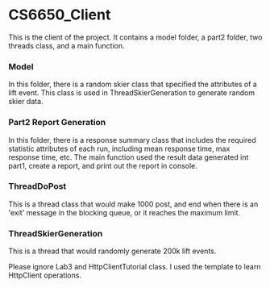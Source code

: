 # CS6650_Client

This is the client of the project. It contains a model folder, a part2
folder, two threads class, and a main function.

### Model
In this folder, there is a random skier class that specified the
attributes of a lift event. This class is used in ThreadSkierGeneration
to generate random skier data.

### Part2 Report Generation
In this folder, there is a response summary class that includes the 
required statistic attributes of each run, including mean response time,
max response time, etc. The main function used the result data generated
int part1, create a report, and print out the report in console.

### ThreadDoPost
This is a thread class that would make 1000 post, and end when there is an
'exit' message in the blocking queue, or it reaches the maximum limit.

### ThreadSkierGeneration
This is a thread that would randomly generate 200k lift events.


Please ignore Lab3 and HttpClientTutorial class. I used the template to learn
HttpClient operations. 
